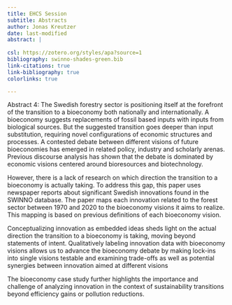 ```yaml
---
title: EHCS Session
subtitle: Abstracts
author: Jonas Kreutzer
date: last-modified
abstract: |
    
csl: https://zotero.org/styles/apa?source=1
bibliography: swinno-shades-green.bib
link-citations: true
link-bibliography: true
colorlinks: true

---
```


<!-- From Chat GPT -->

<!-- Abstract 1:
The Swedish forestry sector has undergone a significant transformation towards a bioeconomy in recent years. This paper presents an economic history analysis of the sector's innovation activity since the 1970s in regards to the three bioeconomy visions: biotechnology, bioresource and bioecology vision. By examining innovation trends and policy developments, we shed light on which vision the Swedish innovation system is pursuing in the forestry sector. Our findings reveal that while the biotechnology vision dominated innovation activity in the past, there has been a significant shift towards the bioresource and bioecology visions in recent years.

Abstract 2:
The bioeconomy has emerged as a new economic paradigm that prioritizes sustainable and renewable resources. The Swedish forestry sector, which accounts for a significant share of the country's economy, has been at the forefront of this transition. This paper presents an economic history analysis of the sector's innovation activity since the 1970s in regards to the three bioeconomy visions: biotechnology, bioresource and bioecology vision. 

Abstract 3:
The Swedish forestry sector has been undergoing a significant transformation towards a bioeconomy in recent years. This paper presents an economic history analysis of the sector's innovation activity since the 1970s in regards to the three bioeconomy visions: biotechnology, bioresource and bioecology vision. 

--- -->

Abstract 4:
The Swedish forestry sector is positioning itself at the forefront of the transition to a bioeconomy both nationally and internationally.
A bioeconomy suggests replacements of fossil based inputs with inputs from biological sources.
But the suggested transition goes deeper than input substitution, requiring novel configurations of economic structures and processes.
A contested debate between different visions of future bioeconomies has emerged in related policy, industry and scholarly arenas.
Previous discourse analysis has shown that the debate is dominated by economic visions centered around bioresources and biotechnology.

However, there is a lack of research on which direction the transition to a bioeconomy is actually taking. To address this gap, this paper uses newspaper reports about significant Swedish innovations found in the SWINNO database. The paper maps each innovation related to the forest sector between 1970 and 2020 to the bioeconomy visions it aims to realize. This mapping is based on previous definitions of each bioeconomy vision.

Conceptualizing innovation as embedded ideas sheds light on the actual direction the transition to a bioeconomy is taking, moving beyond statements of intent. Qualitatively labeling innovation data with bioeconomy visions allows us to advance the bioeconomy debate by making lock-ins into single visions testable and examining trade-offs as well as potential synergies between innovation aimed at different visions

The bioeconomy case study further highlights the importance and challenge of analyzing innovation in the context of sustainability transitions beyond efficiency gains or pollution reductions.



